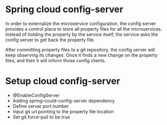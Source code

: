 
# Spring cloud config-server

In order to externalize the microservice configuration, the config server provides a control place to store all property files for all the microservices. Instead of holding 
the property by the service itself, the service asks the config server to get back the property file.

After committing property files to a git repository, the config server will keep observing its changes. 
Once it finds a new change on the property files, and then it will inform those config clients.

# Setup cloud config-server

* @EnableConfigServer
* Adding spring-could-config-server dependency
* Define server port number
* Input git url pointing to the property file location 
* Set git.force-pull to be true 
